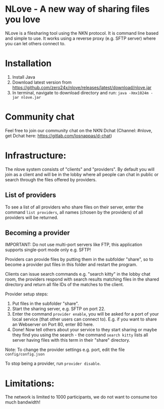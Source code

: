 # NLove - A new way of sharing files you love

NLove is a filesharing tool using the NKN protocol. It is command line based and simple to use. It works using a reverse proxy (e.g. SFTP server) where you can let others
connect to.

# Installation

1) Install Java 
2) Download latest version from https://github.com/zero24x/nlove/releases/latest/download/nlove.jar
3) In terminal, navigate to download directory and run: `java -Xmx1024m -jar nlove.jar`

# Community chat
Feel free to join our community chat on the NKN Dchat (Channel: #nlove, get Dchat here: https://gitlab.com/losnappas/d-chat)

# Infrastructure:

The nlove system consists of "clients" and "providers". By default you will join as a client and will be in the lobby where all 
people can chat in public or search through the files offered by providers.

## List of providers
To see a list of all providers who share files on their server, enter the command `list providers`, all names (chosen by the providers) of all providers will 
be returned.

## Becoming a provider

IMPORTANT: Do not use multi-port servers like FTP, this application supports single-port mode only e.g. SFTP!

Providers can provide files by putting them in the subfolder "share", so to become a provider put files in this
folder and restart the program.

Clients can issue search commands e.g. "search kitty" in the lobby chat room, the providers respond with search results matching
files in the shared directory and return all file IDs of the matches to the client.

Provider setup steps:

1) Put files in the subfolder "share".
2) Start the sharing server, e.g. SFTP on port 22.
3) Enter the command `provider enable`, you will be asked for a port of your local service (that other users can connect to). E.g. if you want to share an Webserver on Port 80, enter 80 here.
4) Done! Now tell others about your service to they start sharing or maybe they find you using the search - the command `search kitty` lists all 
server having files with this term in their "share" directory.

Note: To change the provider settings e.g. port, edit the file `config/config.json`

To stop being a provider, run `provider disable`.

# Limitations:
The network is limited to 1000 participants, we do not want to consume too much bandwidth!
